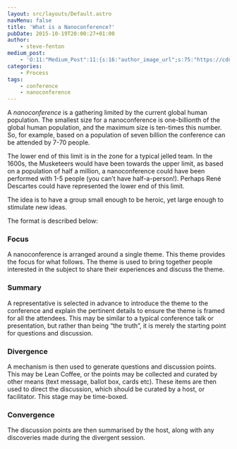 ```yaml
---
layout: src/layouts/Default.astro
navMenu: false
title: 'What is a Nanoconference?'
pubDate: 2015-10-19T20:00:27+01:00
author:
    - steve-fenton
medium_post:
    - 'O:11:"Medium_Post":11:{s:16:"author_image_url";s:75:"https://cdn-images-1.medium.com/fit/c/400/400/1*eXkhfEuF41g5W_xnc_ydLA.jpeg";s:10:"author_url";s:38:"https://medium.com/@steve.fenton.co.uk";s:11:"byline_name";N;s:12:"byline_email";N;s:10:"cross_link";s:3:"yes";s:2:"id";s:11:"8b249648509";s:21:"follower_notification";s:3:"yes";s:7:"license";s:19:"all-rights-reserved";s:14:"publication_id";s:2:"-1";s:6:"status";s:5:"draft";s:3:"url";s:50:"https://medium.com/@steve.fenton.co.uk/8b249648509";}'
categories:
    - Process
tags:
    - conference
    - nanoconference
---
```


A *nanoconference* is a gathering limited by the current global human population. The smallest size for a nanoconference is one-billionth of the global human population, and the maximum size is ten-times this number. So, for example, based on a population of seven billion the conference can be attended by 7-70 people.

The lower end of this limit is in the zone for a typical jelled team. In the 1600s, the Musketeers would have been towards the upper limit, as based on a population of half a million, a nanoconference could have been performed with 1-5 people (you can’t have half-a-person!). Perhaps René Descartes could have represented the lower end of this limit.

The idea is to have a group small enough to be heroic, yet large enough to stimulate new ideas.

The format is described below:

### Focus

A nanoconference is arranged around a single theme. This theme provides the focus for what follows. The theme is used to bring together people interested in the subject to share their experiences and discuss the theme.

### Summary

A representative is selected in advance to introduce the theme to the conference and explain the pertinent details to ensure the theme is framed for all the attendees. This may be similar to a typical conference talk or presentation, but rather than being “the truth”, it is merely the starting point for questions and discussion.

### Divergence

A mechanism is then used to generate questions and discussion points. This may be Lean Coffee, or the points may be collected and curated by other means (text message, ballot box, cards etc). These items are then used to direct the discussion, which should be curated by a host, or facilitator. This stage may be time-boxed.

### Convergence

The discussion points are then summarised by the host, along with any discoveries made during the divergent session.